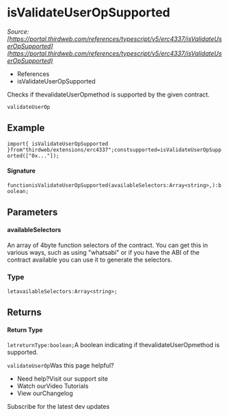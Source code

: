 # isValidateUserOpSupported

*Source: [https://portal.thirdweb.com/references/typescript/v5/erc4337/isValidateUserOpSupported](https://portal.thirdweb.com/references/typescript/v5/erc4337/isValidateUserOpSupported)*

* References
* isValidateUserOpSupported

Checks if thevalidateUserOpmethod is supported by the given contract.

`validateUserOp`
## Example

`import{ isValidateUserOpSupported }from"thirdweb/extensions/erc4337";constsupported=isValidateUserOpSupported(["0x..."]);`
#### Signature

`functionisValidateUserOpSupported(availableSelectors:Array<string>,):boolean;`
## Parameters

#### availableSelectors

An array of 4byte function selectors of the contract. You can get this in various ways, such as using "whatsabi" or if you have the ABI of the contract available you can use it to generate the selectors.

### Type

`letavailableSelectors:Array<string>;`
## Returns

#### Return Type

`letreturnType:boolean;`A boolean indicating if thevalidateUserOpmethod is supported.

`validateUserOp`Was this page helpful?

* Need help?Visit our support site
* Watch ourVideo Tutorials
* View ourChangelog

Subscribe for the latest dev updates


